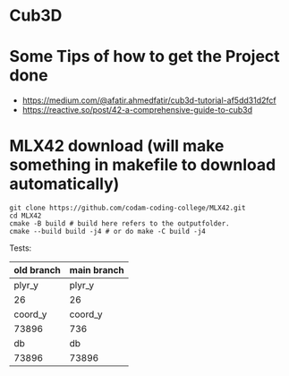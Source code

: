 # Cub3D

# Some Tips of how to get the Project done
- https://medium.com/@afatir.ahmedfatir/cub3d-tutorial-af5dd31d2fcf
- https://reactive.so/post/42-a-comprehensive-guide-to-cub3d

# MLX42 download (will make something in makefile to download automatically)
```
git clone https://github.com/codam-coding-college/MLX42.git
cd MLX42
cmake -B build # build here refers to the outputfolder.
cmake --build build -j4 # or do make -C build -j4
```


Tests:

|old branch|main branch|
|-|-|
|plyr_y|plyr_y|
|26|26|
|coord_y|coord_y|
|73896|736|
|db|db|
|73896|73896|
